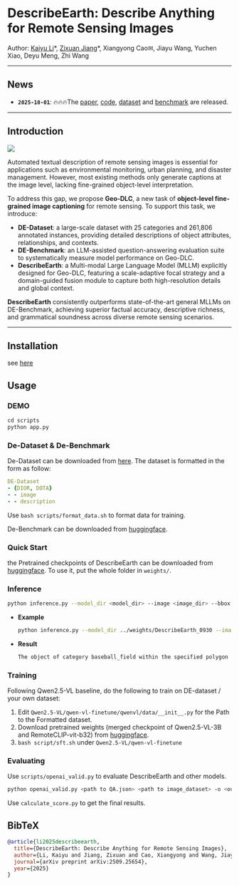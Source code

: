 # DescribeEarth: Describe Anything for Remote Sensing Images

Author: [Kaiyu Li](https://likyoo.github.io/)\*, [Zixuan Jiang](https://anxmuy.github.io/)\*, Xiangyong Cao✉, Jiayu Wang, Yuchen Xiao, Deyu Meng, Zhi Wang

---

## News

- **`2025-10-01`**: 🔥🔥🔥The [paper](https://arxiv.org/abs/2509.25654), [code](https://github.com/earth-insights/DescribeEarth), [dataset](https://huggingface.co/datasets/earth-insights/DE-Dataset) and [benchmark](https://huggingface.co/datasets/earth-insights/DE-Benchmark) are released.
---

## Introduction

![](https://github.com/user-attachments/assets/bcfe50ae-945b-448f-aaba-c7a02bb96c80)

Automated textual description of remote sensing images is essential for applications such as environmental monitoring, urban planning, and disaster management. However, most existing methods only generate captions at the image level, lacking fine-grained object-level interpretation.

To address this gap, we propose **Geo-DLC**, a new task of **object-level fine-grained image captioning** for remote sensing. To support this task, we introduce:

- **DE-Dataset**: a large-scale dataset with 25 categories and 261,806 annotated instances, providing detailed descriptions of object attributes, relationships, and contexts.
- **DE-Benchmark**: an LLM-assisted question-answering evaluation suite to systematically measure model performance on Geo-DLC.
- **DescribeEarth**: a Multi-modal Large Language Model (MLLM) explicitly designed for Geo-DLC, featuring a scale-adaptive focal strategy and a domain-guided fusion module to capture both high-resolution details and global context.

**DescribeEarth** consistently outperforms state-of-the-art general MLLMs on DE-Benchmark, achieving superior factual accuracy, descriptive richness, and grammatical soundness across diverse remote sensing scenarios.

---


## Installation

see [here](environments/README.md)

## Usage

### DEMO

```python
cd scripts
python app.py
```

### De-Dataset & De-Benchmark

De-Dataset can be downloaded from [here](https://huggingface.co/datasets/earth-insights/DE-Dataset). The dataset is formatted in the form as follow:

```yaml
DE-Dataset
- {DIOR, DOTA}
- - image
- - description
```

Use `bash scripts/format_data.sh` to format data for training.  

De-Benchmark can be downloaded from [huggingface](https://huggingface.co/datasets/earth-insights/DE-Benchmark).

### Quick Start

the Pretrained checkpoints of DescribeEarth can be downloaded from [huggingface](). To use it, put the whole folder in `weights/`.

### Inference

```sh
python inference.py --model_dir <model_dir> --image <image_dir> --bbox <4-points-bbox/2-points-bbox>
```

- **Example**

    ````sh
    python inference.py --model_dir ../weights/DescribeEarth_0930 --image ./example1/image.jpg --bbox 36.0 332.0 311.0 325.0 317.0 584.0 42.0 591.0
    ````

- **Result**

    `````tex
    The object of category baseball_field within the specified polygon bounding box is a well-defined outdoor sports facility designed for baseball. The field features a central dirt infield area, clearly demarcated from the surrounding grassy outfield. The infield includes a pitcher's mound and bases, indicating its purpose for baseball games. The surrounding area consists of a large, open grassy field, typical of a baseball diamond layout. Adjacent to the field are structures that appear to be part of a larger complex, possibly including facilities such as dugouts or storage areas. The overall layout and design confirm this as a dedicated baseball field. There are no visible signs of current activity on the field itself.
    `````

### Training

Following Qwen2.5-VL baseline, do the following to train on DE-dataset / your own dataset:

1. Edit `Qwen2.5-VL/qwen-vl-finetune/qwenvl/data/__init__.py` for the Path to the Formatted dataset.
2. Download pretrained weights (merged checkpoint of Qwen2.5-VL-3B and RemoteCLIP-vit-b32) from [huggingface]().
3. `bash script/sft.sh` under `Qwen2.5-VL/qwen-vl-finetune`

### Evaluating

Use `scripts/openai_valid.py` to evaluate DescribeEarth and other models.

`````sh
python openai_valid.py <path to QA.json> <path to image_dataset> -o <output_dir> --generator <'api' or 'local'> --api-key <api_key> --model_dir <model_dir>
`````


Use `calculate_score.py` to get the final results. 

## BibTeX

```bibtex
@article{li2025describeearth,
  title={DescribeEarth: Describe Anything for Remote Sensing Images},
  author={Li, Kaiyu and Jiang, Zixuan and Cao, Xiangyong and Wang, Jiayu and Xiao Yuchen and Meng, Deyu and Wang, Zhi},
  journal={arXiv preprint arXiv:2509.25654},
  year={2025}
}
```
